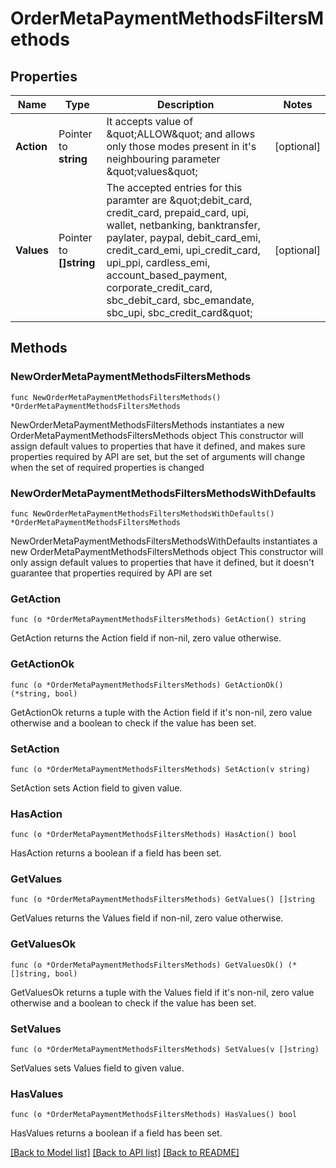 # OrderMetaPaymentMethodsFiltersMethods

## Properties

Name | Type | Description | Notes
------------ | ------------- | ------------- | -------------
**Action** | Pointer to **string** | It accepts value of \&quot;ALLOW\&quot; and allows only those modes present in it&#39;s neighbouring parameter \&quot;values\&quot; | [optional] 
**Values** | Pointer to **[]string** | The accepted entries for this paramter are \&quot;debit_card, credit_card, prepaid_card, upi, wallet, netbanking, banktransfer, paylater, paypal, debit_card_emi, credit_card_emi, upi_credit_card, upi_ppi, cardless_emi, account_based_payment, corporate_credit_card, sbc_debit_card, sbc_emandate, sbc_upi, sbc_credit_card\&quot; | [optional] 

## Methods

### NewOrderMetaPaymentMethodsFiltersMethods

`func NewOrderMetaPaymentMethodsFiltersMethods() *OrderMetaPaymentMethodsFiltersMethods`

NewOrderMetaPaymentMethodsFiltersMethods instantiates a new OrderMetaPaymentMethodsFiltersMethods object
This constructor will assign default values to properties that have it defined,
and makes sure properties required by API are set, but the set of arguments
will change when the set of required properties is changed

### NewOrderMetaPaymentMethodsFiltersMethodsWithDefaults

`func NewOrderMetaPaymentMethodsFiltersMethodsWithDefaults() *OrderMetaPaymentMethodsFiltersMethods`

NewOrderMetaPaymentMethodsFiltersMethodsWithDefaults instantiates a new OrderMetaPaymentMethodsFiltersMethods object
This constructor will only assign default values to properties that have it defined,
but it doesn't guarantee that properties required by API are set

### GetAction

`func (o *OrderMetaPaymentMethodsFiltersMethods) GetAction() string`

GetAction returns the Action field if non-nil, zero value otherwise.

### GetActionOk

`func (o *OrderMetaPaymentMethodsFiltersMethods) GetActionOk() (*string, bool)`

GetActionOk returns a tuple with the Action field if it's non-nil, zero value otherwise
and a boolean to check if the value has been set.

### SetAction

`func (o *OrderMetaPaymentMethodsFiltersMethods) SetAction(v string)`

SetAction sets Action field to given value.

### HasAction

`func (o *OrderMetaPaymentMethodsFiltersMethods) HasAction() bool`

HasAction returns a boolean if a field has been set.

### GetValues

`func (o *OrderMetaPaymentMethodsFiltersMethods) GetValues() []string`

GetValues returns the Values field if non-nil, zero value otherwise.

### GetValuesOk

`func (o *OrderMetaPaymentMethodsFiltersMethods) GetValuesOk() (*[]string, bool)`

GetValuesOk returns a tuple with the Values field if it's non-nil, zero value otherwise
and a boolean to check if the value has been set.

### SetValues

`func (o *OrderMetaPaymentMethodsFiltersMethods) SetValues(v []string)`

SetValues sets Values field to given value.

### HasValues

`func (o *OrderMetaPaymentMethodsFiltersMethods) HasValues() bool`

HasValues returns a boolean if a field has been set.


[[Back to Model list]](../README.md#documentation-for-models) [[Back to API list]](../README.md#documentation-for-api-endpoints) [[Back to README]](../README.md)


